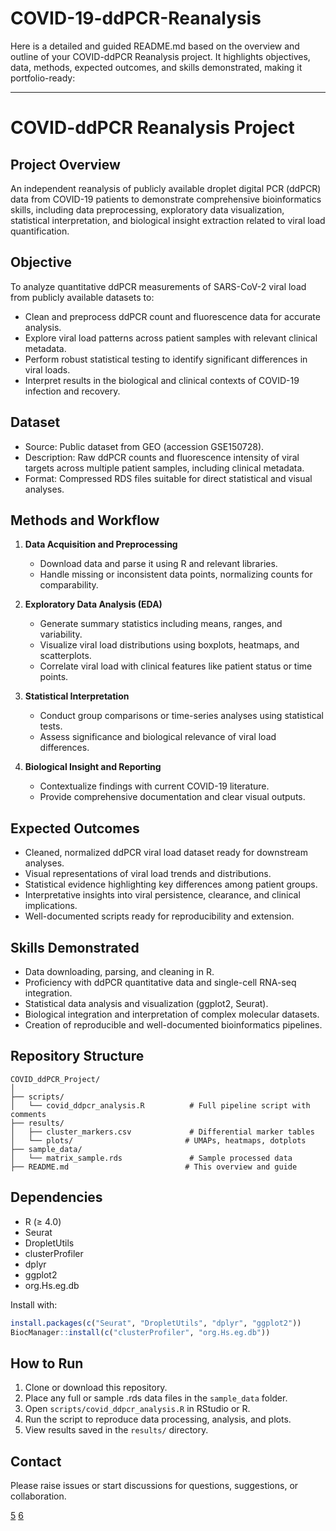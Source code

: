 # COVID-19-ddPCR-Reanalysis
Here is a detailed and guided README.md based on the overview and outline of your COVID-ddPCR Reanalysis project. It highlights objectives, data, methods, expected outcomes, and skills demonstrated, making it portfolio-ready:

***

# COVID-ddPCR Reanalysis Project

## Project Overview

An independent reanalysis of publicly available droplet digital PCR (ddPCR) data from COVID-19 patients to demonstrate comprehensive bioinformatics skills, including data preprocessing, exploratory data visualization, statistical interpretation, and biological insight extraction related to viral load quantification.

## Objective

To analyze quantitative ddPCR measurements of SARS-CoV-2 viral load from publicly available datasets to:

- Clean and preprocess ddPCR count and fluorescence data for accurate analysis.
- Explore viral load patterns across patient samples with relevant clinical metadata.
- Perform robust statistical testing to identify significant differences in viral loads.
- Interpret results in the biological and clinical contexts of COVID-19 infection and recovery.

## Dataset

- Source: Public dataset from GEO (accession GSE150728).
- Description: Raw ddPCR counts and fluorescence intensity of viral targets across multiple patient samples, including clinical metadata.
- Format: Compressed RDS files suitable for direct statistical and visual analyses.

## Methods and Workflow

1. **Data Acquisition and Preprocessing**  
   - Download data and parse it using R and relevant libraries.  
   - Handle missing or inconsistent data points, normalizing counts for comparability.

2. **Exploratory Data Analysis (EDA)**  
   - Generate summary statistics including means, ranges, and variability.  
   - Visualize viral load distributions using boxplots, heatmaps, and scatterplots.  
   - Correlate viral load with clinical features like patient status or time points.

3. **Statistical Interpretation**  
   - Conduct group comparisons or time-series analyses using statistical tests.  
   - Assess significance and biological relevance of viral load differences.

4. **Biological Insight and Reporting**  
   - Contextualize findings with current COVID-19 literature.  
   - Provide comprehensive documentation and clear visual outputs.

## Expected Outcomes

- Cleaned, normalized ddPCR viral load dataset ready for downstream analyses.
- Visual representations of viral load trends and distributions.
- Statistical evidence highlighting key differences among patient groups.
- Interpretative insights into viral persistence, clearance, and clinical implications.
- Well-documented scripts ready for reproducibility and extension.

## Skills Demonstrated

- Data downloading, parsing, and cleaning in R.
- Proficiency with ddPCR quantitative data and single-cell RNA-seq integration.
- Statistical data analysis and visualization (ggplot2, Seurat).
- Biological integration and interpretation of complex molecular datasets.
- Creation of reproducible and well-documented bioinformatics pipelines.

## Repository Structure

```
COVID_ddPCR_Project/
│
├── scripts/
│   └── covid_ddpcr_analysis.R          # Full pipeline script with comments
├── results/
│   ├── cluster_markers.csv             # Differential marker tables
│   └── plots/                         # UMAPs, heatmaps, dotplots
├── sample_data/
│   └── matrix_sample.rds               # Sample processed data
├── README.md                          # This overview and guide
```

## Dependencies

- R (≥ 4.0)
- Seurat
- DropletUtils
- clusterProfiler
- dplyr
- ggplot2
- org.Hs.eg.db

Install with:

```r
install.packages(c("Seurat", "DropletUtils", "dplyr", "ggplot2"))
BiocManager::install(c("clusterProfiler", "org.Hs.eg.db"))
```

## How to Run

1. Clone or download this repository.
2. Place any full or sample .rds data files in the `sample_data` folder.
3. Open `scripts/covid_ddpcr_analysis.R` in RStudio or R.
4. Run the script to reproduce data processing, analysis, and plots.
5. View results saved in the `results/` directory.

## Contact

Please raise issues or start discussions for questions, suggestions, or collaboration.


[5](https://www.sciencedirect.com/science/article/pii/S0925400524007627)
[6](https://www.aphl.org/aboutAPHL/publications/Documents/EH-2022-SARSCoV2-Wastewater-Surveillance-Testing-Guide.pdf)
